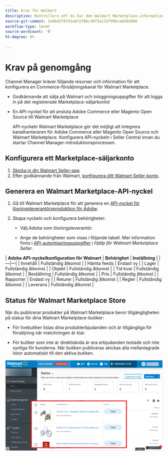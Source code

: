 ```yaml
---
title: Krav för Walmart
description: Kontrollera att du har den Walmart Marketplace-information och de resurser du behöver för att integrera med Channel Manager.
source-git-commit: 2a9bd2f8f91e672786c36f5e132f99bcab59dd00
workflow-type: tm+mt
source-wordcount: '0'
ht-degree: 0%

---
```



# Krav på genomgång

Channel Manager kräver följande resurser och information för att konfigurera en Commerce-försäljningskanal för Walmart Marketplace.

* Godkännande att sälja på Walmart och inloggningsuppgifter för att logga in på det registrerade Marketplace-säljarkontot

* En API-nyckel för att ansluta Adobe Commerce eller Magento Open Source till Walmart Marketplace

   API-nyckeln Walmart Marketplace gör det möjligt att integrera kanalhanteraren för Adobe Commerce eller Magento Open Source och Walmart Marketplace. Konfigurera API-nyckeln i Seller Central innan du startar Channel Manager-introduktionsprocessen.

## Konfigurera ett Marketplace-säljarkonto

1. [Skicka in din Walmart Seller-app](https://marketplace-apply.walmart.com/apply?id=0014M00001zivMpQAI)
1. Efter godkännande från Walmart, [konfigurera ditt Walmart Seller-konto](https://sellerhelp.walmart.com/seller/s/guide?article=000008219).

## Generera en Walmart Marketplace-API-nyckel

1. Gå till Walmart Marketplace för att generera en [API-nyckel för lösningsleverantörsproduktion för Adobe](https://developer.walmart.com/#preloginModal?redirectUri=https%3A%2F%2Fdeveloper.walmart.com%2Faccount%2FgenerateKey).

1. Skapa nyckeln och konfigurera behörigheter:

   * Välj Adobe som lösningsleverantör.

   * Ange de behörigheter som visas i följande tabell. Mer information finns i [API-autentiseringsuppgifter](https://sellerhelp.walmart.com/seller/s/guide?article=000006422) i _Hjälp för Walmart Marketplace Seller_.

|    **Adobe API-nyckelkonfiguration för Walmart**
| **Behörighet** | **Inställning** | |—|—| | Innehåll | Fullständig åtkomst | | Hämta feeds | Endast vy | | Lager | Fullständig åtkomst | | Objekt | Fullständig åtkomst | | Tid kvar | Fullständig åtkomst | | Beställning | Fullständig åtkomst | | Pris | Fullständig åtkomst | | Rapporter | Endast vy | | Returer | Fullständig åtkomst | | Regler | Fullständig åtkomst | | Leverans | Fullständig åtkomst |

## Status för Walmart Marketplace Store

När du publicerar produkter på Walmart Marketplace beror tillgängligheten på status för dina Walmart Marketplace-butiker:

* För livebutiker listas dina produkterbjudanden och är tillgängliga för försäljning när matchningen är klar.

* För butiker som inte är direktsända är era erbjudanden testade och inte synliga för kunderna. När butiken publiceras skickas alla mellanlagrade listor automatiskt till den aktiva butiken.

![[!DNL Walmart Seller Central] mellanlagrade produkter](assets/walmart-seller-central-staged.png)
